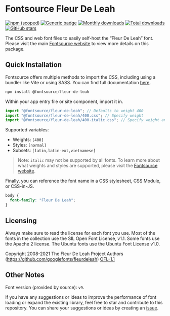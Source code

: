 # Fontsource Fleur De Leah

[![npm (scoped)](https://img.shields.io/npm/v/@fontsource/fleur-de-leah?color=brightgreen)](https://www.npmjs.com/package/@fontsource/fleur-de-leah) [![Generic badge](https://img.shields.io/badge/fontsource-passing-brightgreen)](https://github.com/fontsource/fontsource) [![Monthly downloads](https://badgen.net/npm/dm/@fontsource/fleur-de-leah)](https://github.com/fontsource/fontsource) [![Total downloads](https://badgen.net/npm/dt/@fontsource/fleur-de-leah)](https://github.com/fontsource/fontsource) [![GitHub stars](https://img.shields.io/github/stars/fontsource/fontsource.svg?style=social&label=Star)](https://github.com/fontsource/fontsource/stargazers)

The CSS and web font files to easily self-host the “Fleur De Leah” font. Please visit the main [Fontsource website](https://fontsource.org/fonts/fleur-de-leah) to view more details on this package.

## Quick Installation

Fontsource offers multiple methods to import the CSS, including using a bundler like Vite or using SASS. You can find full documentation [here](https://fontsource.org/docs/getting-started/introduction).

```javascript
npm install @fontsource/fleur-de-leah
```

Within your app entry file or site component, import it in.

```javascript
import "@fontsource/fleur-de-leah"; // Defaults to weight 400
import "@fontsource/fleur-de-leah/400.css"; // Specify weight
import "@fontsource/fleur-de-leah/400-italic.css"; // Specify weight and style
```

Supported variables:
- Weights: `[400]`
- Styles: `[normal]`
- Subsets: `[latin,latin-ext,vietnamese]`

> Note: `italic` may not be supported by all fonts. To learn more about what weights and styles are supported, please visit the [Fontsource website](https://fontsource.org/fonts/fleur-de-leah).

Finally, you can reference the font name in a CSS stylesheet, CSS Module, or CSS-in-JS.

```css
body {
  font-family: "Fleur De Leah";
}
```

## Licensing
Always make sure to read the license for each font you use. Most of the fonts in the collection use the SIL Open Font License, v1.1. Some fonts use the Apache 2 license. The Ubuntu fonts use the Ubuntu Font License v1.0.

Copyright 2008-2021 The Fleur De Leah Project Authors (https://github.com/googlefonts/fleurdeleah)
[OFL-1.1](https://openfontlicense.org)

## Other Notes
Font version (provided by source): `v9`.

If you have any suggestions or ideas to improve the performance of font loading or expand the existing library, feel free to star and contribute to this repository. You can share your suggestions or ideas by creating an [issue](https://github.com/fontsource/fontsource/issues).